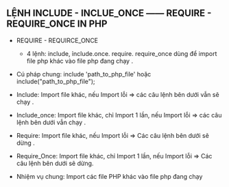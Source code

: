 ##   LỆNH INCLUDE - INCLUE_ONCE ——  REQUIRE - REQUIRE_ONCE IN PHP

-    REQUIRE - REQUIRCE_ONCE
     +    4 lệnh: include, ỉnclude.once. require. require_once dùng để import file php khác vào file php đang chạy .

-    Cú pháp chung: include 'path_to_php_file' hoặc include("path_to_php_file");

-    Include: Import file khác, nếu Import lỗi => các câu lệnh bên dưới vẫn sẽ chạy .
-    Include_once: Import file khác, chỉ Import 1 lần, nếu Import lỗi => các câu lệnh bên dưới vẫn chạy .

-    Require: Import file khác, nếu Import lỗi => Các câu lệnh bên dưới sẽ dừng .
-    Require_Once: Import file khác, chỉ Import 1 lần, nếu Import lỗi => Các câu lệnh bên dưới sẽ dừng.

-    Nhiệm vụ chung: Import các file PHP khác vào file php đang chạy